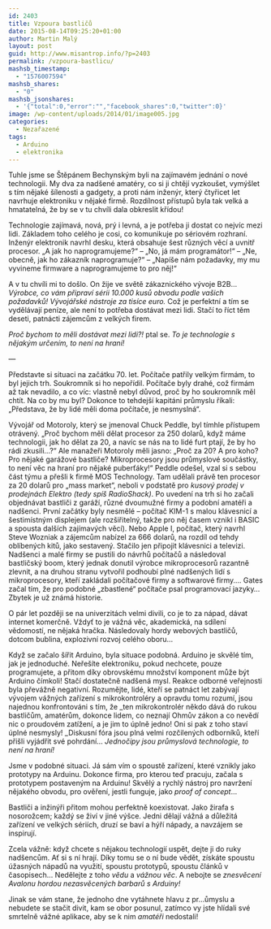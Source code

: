 ```yaml
---
id: 2403
title: Vzpoura bastličů
date: 2015-08-14T09:25:20+01:00
author: Martin Malý
layout: post
guid: http://www.misantrop.info/?p=2403
permalink: /vzpoura-bastlicu/
mashsb_timestamp:
  - "1576007594"
mashsb_shares:
  - "0"
mashsb_jsonshares:
  - '{"total":0,"error":"","facebook_shares":0,"twitter":0}'
image: /wp-content/uploads/2014/01/image005.jpg
categories:
  - Nezařazené
tags:
  - Arduino
  - elektronika
---
```

Tuhle jsme se Štěpánem Bechynským byli na zajímavém jednání o nové technologii. My dva za nadšené amatéry, co si ji chtějí vyzkoušet, vymýšlet s tím nějaké šílenosti a gadgety, a proti nám inženýr, který čtyřicet let navrhuje elektroniku v nějaké firmě. Rozdílnost přístupů byla tak velká a hmatatelná, že by se v tu chvíli dala obkreslit křídou!

<!--more-->

Technologie zajímavá, nová, prý i levná, a je potřeba ji dostat co nejvíc mezi lidi. Základem toho celého je cosi, co komunikuje po sériovém rozhraní. Inženýr elektronik navrhl desku, která obsahuje šest různých věcí a uvnitř procesor. &#8222;A jak ho naprogramujeme?&#8220; &#8211; &#8222;No, já mám programátor!&#8220; &#8211; &#8222;Ne, obecně, jak ho zákazník naprogramuje?&#8220; &#8211; &#8222;Napíše nám požadavky, my mu vyvineme firmware a naprogramujeme to pro něj!&#8220;

A v tu chvíli mi to došlo. On žije ve světě zákaznického vývoje B2B&#8230; _Výrobce, co vám připraví sérii 10.000 kusů obvodu podle vašich požadavků! Vývojářské nástroje za tisíce euro._ Což je perfektní a tím se vydělávají peníze, ale není to potřeba dostávat mezi lidi. Stačí to říct těm deseti, patnácti zájemcům z velkých firem.

_Proč bychom to měli dostávat mezi lidi?!_ ptal se. _To je technologie s nějakým určením, to není na hraní!_

&#8212;

Představte si situaci na začátku 70. let. Počítače patřily velkým firmám, to byl jejich trh. Soukromník si ho nepořídil. Počítače byly drahé, což firmám až tak nevadilo, a co víc: vlastně nebyl důvod, proč by ho soukromník měl chtít. Na co by mu byl? Dokonce to tehdejší kapitáni průmyslu říkali: &#8222;Představa, že by lidé měli doma počítače, je nesmyslná&#8220;.

Vývojář od Motoroly, který se jmenoval Chuck Peddle, byl tímhle přístupem otrávený. &#8222;Proč bychom měli dělat procesor za 250 dolarů, když máme technologii, jak ho dělat za 20, a navíc se nás na to lidé furt ptají, že by ho rádi zkusili&#8230;?&#8220; Ale manažeři Motoroly měli jasno: &#8222;Proč za 20? A pro koho? Pro nějaké garážové bastliče? Mikroprocesory jsou průmyslové součástky, to není věc na hraní pro nějaké puberťáky!&#8220; Peddle odešel, vzal si s sebou část týmu a přešli k firmě MOS Technology. Tam udělali právě ten procesor za 20 dolarů pro &#8222;mass market&#8220;, neboli v podstatě pro _kusový prodej v prodejnách Elektro (tedy spíš RadioShack)_. Po uvedení na trh si ho začali objednávat bastliči z garáží, různé dvoumužné firmy a podobní amatéři a nadšenci. První začátky byly nesmělé &#8211; počítač KIM-1 s malou klávesnicí a šestimístným displejem (ale rozšiřitelný, takže pro něj časem vznikl i BASIC a spousta dalších zajímavých věcí). Nebo Apple I, počítač, který navrhl Steve Wozniak a zájemcům nabízel za 666 dolarů, na rozdíl od tehdy oblíbených kitů, jako sestavený. Stačilo jen připojit klávesnici a televizi. Nadšenci a malé firmy se pustili do návrhů počítačů a následoval bastličský boom, který jednak donutil výrobce mikroprocesorů razantně zlevnit, a na druhou stranu vytvořil podhoubí plné nadšených lidí s mikroprocesory, kteří zakládali počítačové firmy a softwarové firmy&#8230;. Gates začal tím, že pro podobné &#8222;zbastlené&#8220; počítače psal programovací jazyky&#8230; Zbytek je už známá historie.

O pár let později se na univerzitách velmi divili, co je to za nápad, dávat internet komerčně. Vždyť to je vážná věc, akademická, na sdílení vědomostí, ne nějaká hračka. Následovaly hordy webových bastličů, dotcom bublina, explozivní rozvoj celého oboru&#8230;

Když se začalo šířit Arduino, byla situace podobná. Arduino je skvělé tím, jak je jednoduché. Neřešíte elektroniku, pokud nechcete, pouze programujete, a přitom díky obrovskému množství komponent může být Arduino čímkoli! Stačí dostatečně nadšená mysl. Reakce odborné veřejnosti byla převážně negativní. Rozumějte, lidé, kteří se patnáct let zabývají vývojem vážných zařízení s mikrokontroléry a opravdu tomu rozumí, jsou najednou konfrontováni s tím, že _ten mikrokontrolér někdo dává do rukou bastličům, amatérům, dokonce lidem, co neznají Ohmův zákon a co nevědí nic o proudovém zatížení, a je jim to úplně jedno! Oni si pak z toho staví úplné nesmysly! _Diskusní fóra jsou plná velmi rozčilených odborníků, kteří přišli vyjádřit své pohrdání&#8230; _Jednočipy jsou průmyslová technologie, to není na hraní!_

Jsme v podobné situaci. Já sám vím o spoustě zařízení, které vznikly jako prototypy na Arduinu. Dokonce firma, pro kterou teď pracuju, začala s prototypem postaveným na Arduinu! Skvělý a rychlý nástroj pro navržení nějakého obvodu, pro ověření, jestli funguje, jako _proof of concept_&#8230;

Bastliči a inžinýři přitom mohou perfektně koexistovat. Jako žirafa s nosorožcem; každý se živí v jiné výšce. Jedni dělají vážná a důležitá zařízení ve velkých sériích, druzí se baví a hýří nápady, a navzájem se inspirují.

Zcela vážně: když chcete s nějakou technologií uspět, dejte ji do ruky nadšencům. Ať si s ní hrají. Díky tomu se o ní bude vědět, získáte spoustu úžasných nápadů na využití, spoustu prototypů, spoustu článků v časopisech&#8230; Nedělejte z toho _vědu_ a _vážnou věc_. A nebojte se _znesvěcení Avalonu hordou nezasvěcených barbarů s Arduiny!_

Jinak se vám stane, že jednoho dne vytáhnete hlavu z pr&#8230;ůmyslu a nebudete se stačit divit, kam se obor posunul, zatímco vy jste hlídali své smrtelně vážné aplikace, aby se k nim _amatéři_ nedostali!